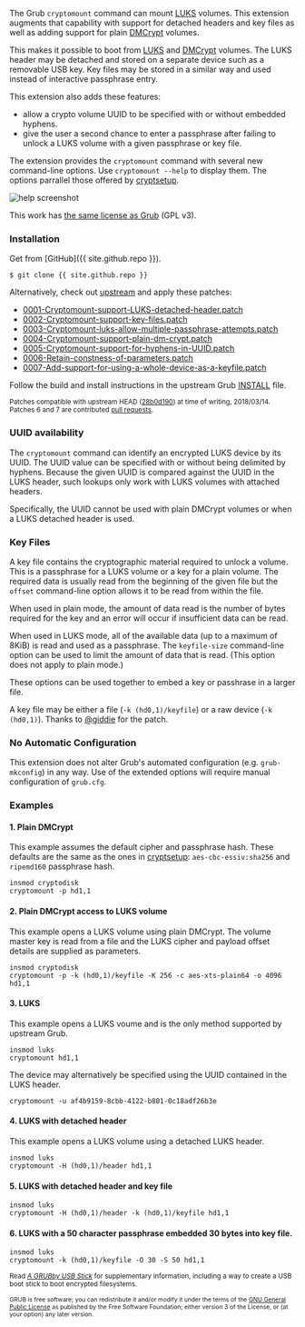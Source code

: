 The Grub `cryptomount` command can mount [LUKS][1] volumes. This extension augments that capability
with support for detached headers and key files as well as adding support for plain [DMCrypt][2]
volumes.

This makes it possible to boot from [LUKS][1] and [DMCrypt][2] volumes. The LUKS header may
be detached and stored on a separate device such as a removable USB key. Key files may be
stored in a similar way and used instead of interactive passphrase entry.

This extension also adds these features:

* allow a crypto volume UUID to be specified with or without embedded hyphens.
* give the user a second chance to enter a passphrase after failing to unlock a LUKS volume
  with a given passphrase or key file.

The extension provides the `cryptomount` command with several new command-line options. Use `cryptomount --help` to display them. The options parrallel those offered by [cryptsetup][3].

![help screenshot](/assets/grub-crypto.png)

This work has [the same license as Grub](http://git.savannah.gnu.org/cgit/grub.git/tree/COPYING) (GPL v3).

### Installation

Get from [GitHub]({{ site.github.repo }}).

    $ git clone {{ site.github.repo }}

Alternatively, check out [upstream](https://savannah.gnu.org/git/?group=grub) and apply these patches:

* [0001-Cryptomount-support-LUKS-detached-header.patch](/assets/0001-Cryptomount-support-LUKS-detached-header.patch)
* [0002-Cryptomount-support-key-files.patch](/assets/0002-Cryptomount-support-key-files.patch)
* [0003-Cryptomount-luks-allow-multiple-passphrase-attempts.patch](/assets/0003-Cryptomount-luks-allow-multiple-passphrase-attempts.patch)
* [0004-Cryptomount-support-plain-dm-crypt.patch](/assets/0004-Cryptomount-support-plain-dm-crypt.patch)
* [0005-Cryptomount-support-for-hyphens-in-UUID.patch](/assets/0005-Cryptomount-support-for-hyphens-in-UUID.patch)
* [0006-Retain-constness-of-parameters.patch](/assets/0006-Retain-constness-of-parameters.patch)
* [0007-Add-support-for-using-a-whole-device-as-a-keyfile.patch](/assets/0007-Add-support-for-using-a-whole-device-as-a-keyfile.patch)

Follow the build and install instructions in the upstream Grub [INSTALL](http://git.savannah.gnu.org/cgit/grub.git/tree/INSTALL) file.

<small>Patches compatible with upstream HEAD ([28b0d190](http://git.savannah.gnu.org/cgit/grub.git/commit/?id=28b0d19061d66e3633148ac8e44decda914bf266)) at time of writing, 2018/03/14. Patches 6 and 7 are contributed [pull requests](https://github.com/johnlane/grub/pulls?q=is%3Apr+is%3Aclosed).</small>

### UUID availability

The `cryptomount` command can identify an encrypted LUKS device by its UUID. The UUID value
can be specified with or without being delimited by hyphens. Because the given UUID is
compared against the UUID in the LUKS header, such lookups only work with LUKS volumes with
attached headers.

Specifically, the UUID cannot be used with plain DMCrypt volumes or when a LUKS detached
header is used.

### Key Files

A key file contains the cryptographic material required to unlock a volume. This is a passphrase
for a LUKS volume or a key for a plain volume. The required data is usually read from the beginning
of the given file but the `offset` command-line option allows it to be read from within the file.

When used in plain mode, the amount of data read is the number of bytes required for the key and an
error will occur if insufficient data can be read.

When used in LUKS mode, all of the available data (up to a maximum of 8KiB) is read and used as a
passphrase. The `keyfile-size` command-line option can be used to limit the amount of data that is
read. (This option does not apply to plain mode.)

These options can be used together to embed a key or passhrase in a larger file.

A key file may be either a file (`-k (hd0,1)/keyfile`) or a raw device (`-k (hd0,1)`). Thanks to
[@giddie](https://github.com/johnlane/grub/pull/8) for the patch.

### No Automatic Configuration

This extension does not alter Grub's automated configuration (e.g. `grub-mkconfig`) in any way. Use of the extended options will require manual configuration of `grub.cfg`.

### Examples

#### 1. Plain DMCrypt

This example assumes the default cipher and passphrase hash. These defaults are the same as
the ones in [cryptsetup][3]: `aes-cbc-essiv:sha256` and `ripemd160` passphrase hash.

    insmod cryptodisk
    cryptomount -p hd1,1

#### 2. Plain DMCrypt access to LUKS volume

This example opens a LUKS volume using plain DMCrypt. The volume master key is read from a
file and the LUKS cipher and payload offset details are supplied as parameters.

    insmod cryptodisk
    cryptomount -p -k (hd0,1)/keyfile -K 256 -c aes-xts-plain64 -o 4096 hd1,1


#### 3. LUKS

This example opens a LUKS voume and is the only method supported by upstream Grub.

    insmod luks
    cryptomount hd1,1

The device may alternatively be specified using the UUID contained in the LUKS header.

    cryptomount -u af4b9159-8cbb-4122-b801-0c18adf26b3e

#### 4. LUKS with detached header

This example opens a LUKS volume using a detached LUKS header.

    insmod luks
    cryptomount -H (hd0,1)/header hd1,1
    
#### 5. LUKS with detached header and key file

    insmod luks
    cryptomount -H (hd0,1)/header -k (hd0,1)/keyfile hd1,1

#### 6. LUKS with a 50 character passphrase embedded 30 bytes into key file.

    insmod luks
    cryptomount -k (hd0,1)/keyfile -O 30 -S 50 hd1,1

<small>Read _[A GRUBby USB Stick](/grubby-usb.html)_ for supplementary information, including a way to create a USB boot stick to boot encrypted filesystems.</small>


<div class="message" style="font-size:75%">
GRUB is free software; you can redistribute it and/or modify it under the terms of the <a href="http://www.gnu.org/licenses/gpl.html">GNU General Public License</a> as published by the Free Software Foundation; either version 3 of the License, or (at your option) any later version.
</div>

[1]:https://code.google.com/p/cryptsetup
[2]:https://code.google.com/p/cryptsetup/wiki/DMCrypt
[3]:http://www.dsm.fordham.edu/cgi-bin/man-cgi.pl?topic=cryptsetup
